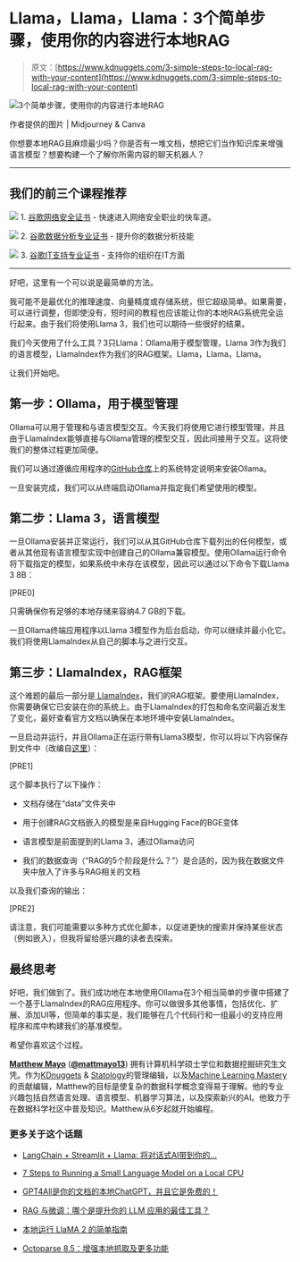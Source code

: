 # Llama，Llama，Llama：3个简单步骤，使用你的内容进行本地RAG

> 原文：[https://www.kdnuggets.com/3-simple-steps-to-local-rag-with-your-content](https://www.kdnuggets.com/3-simple-steps-to-local-rag-with-your-content)

![3个简单步骤，使用你的内容进行本地RAG](../Images/c90e6a1c2995d52c9c4f9fc3fc7dc6dd.png)

作者提供的图片 | Midjourney & Canva

你想要本地RAG且麻烦最少吗？你是否有一堆文档，想把它们当作知识库来增强语言模型？想要构建一个了解你所需内容的聊天机器人？

* * *

## 我们的前三个课程推荐

![](../Images/0244c01ba9267c002ef39d4907e0b8fb.png) 1\. [谷歌网络安全证书](https://www.kdnuggets.com/google-cybersecurity) - 快速进入网络安全职业的快车道。

![](../Images/e225c49c3c91745821c8c0368bf04711.png) 2\. [谷歌数据分析专业证书](https://www.kdnuggets.com/google-data-analytics) - 提升你的数据分析技能

![](../Images/0244c01ba9267c002ef39d4907e0b8fb.png) 3\. [谷歌IT支持专业证书](https://www.kdnuggets.com/google-itsupport) - 支持你的组织在IT方面

* * *

好吧，这里有一个可以说是最简单的方法。

我可能不是最优化的推理速度、向量精度或存储系统，但它超级简单。如果需要，可以进行调整，但即使没有，短时间的教程也应该能让你的本地RAG系统完全运行起来。由于我们将使用Llama 3，我们也可以期待一些很好的结果。

我们今天使用了什么工具？3只Llama：Ollama用于模型管理，Llama 3作为我们的语言模型，LlamaIndex作为我们的RAG框架。Llama，Llama，Llama。

让我们开始吧。

## 第一步：Ollama，用于模型管理

Ollama可以用于管理和与语言模型交互。今天我们将使用它进行模型管理，并且由于LlamaIndex能够直接与Ollama管理的模型交互，因此间接用于交互。这将使我们的整体过程更加简便。

我们可以通过遵循应用程序的[GitHub仓库](https://github.com/ollama/ollama)上的系统特定说明来安装Ollama。

一旦安装完成，我们可以从终端启动Ollama并指定我们希望使用的模型。

## 第二步：Llama 3，语言模型

一旦Ollama安装并正常运行，我们可以从其GitHub仓库下载列出的任何模型，或者从其他现有语言模型实现中创建自己的Ollama兼容模型。使用Ollama运行命令将下载指定的模型，如果系统中未存在该模型，因此可以通过以下命令下载Llama 3 8B：

[PRE0]

只需确保你有足够的本地存储来容纳4.7 GB的下载。

一旦Ollama终端应用程序以Llama 3模型作为后台启动，你可以继续并最小化它。我们将使用LlamaIndex从自己的脚本与之进行交互。

## 第三步：LlamaIndex，RAG框架

这个难题的最后一部分是[ LlamaIndex](https://www.llamaindex.ai/)，我们的RAG框架。要使用LlamaIndex，你需要确保它已安装在你的系统上。由于LlamaIndex的打包和命名空间最近发生了变化，最好查看官方文档以确保在本地环境中安装LlamaIndex。

一旦启动并运行，并且Ollama正在运行带有Llama3模型，你可以将以下内容保存到文件中（改编自[这里](https://docs.llamaindex.ai/en/stable/getting_started/starter_example_local/)）：

[PRE1]

这个脚本执行了以下操作：

+   文档存储在“data”文件夹中

+   用于创建RAG文档嵌入的模型是来自Hugging Face的BGE变体

+   语言模型是前面提到的Llama 3，通过Ollama访问

+   我们的数据查询（“RAG的5个阶段是什么？”）是合适的，因为我在数据文件夹中放入了许多与RAG相关的文档

以及我们查询的输出：

[PRE2]

请注意，我们可能需要以多种方式优化脚本，以促进更快的搜索并保持某些状态（例如嵌入），但我将留给感兴趣的读者去探索。

## 最终思考

好吧，我们做到了。我们成功地在本地使用Ollama在3个相当简单的步骤中搭建了一个基于LlamaIndex的RAG应用程序。你可以做很多其他事情，包括优化、扩展、添加UI等，但简单的事实是，我们能够在几个代码行和一组最小的支持应用程序和库中构建我们的基准模型。

希望你喜欢这个过程。

[](https://www.linkedin.com/in/mattmayo13/)****[Matthew Mayo](https://www.kdnuggets.com/wp-content/uploads/./profile-pic.jpg)**** ([**@mattmayo13**](https://twitter.com/mattmayo13)) 拥有计算机科学硕士学位和数据挖掘研究生文凭。作为[KDnuggets](https://www.kdnuggets.com/) & [Statology](https://www.statology.org/)的管理编辑，以及[Machine Learning Mastery](https://machinelearningmastery.com/)的贡献编辑，Matthew的目标是使复杂的数据科学概念变得易于理解。他的专业兴趣包括自然语言处理、语言模型、机器学习算法，以及探索新兴的AI。他致力于在数据科学社区中普及知识。Matthew从6岁起就开始编程。

### 更多关于这个话题

+   [LangChain + Streamlit + Llama: 将对话式AI带到你的…](https://www.kdnuggets.com/2023/08/langchain-streamlit-llama-bringing-conversational-ai-local-machine.html)

+   [7 Steps to Running a Small Language Model on a Local CPU](https://www.kdnuggets.com/7-steps-to-running-a-small-language-model-on-a-local-cpu)

+   [GPT4All是你的文档的本地ChatGPT，并且它是免费的！](https://www.kdnuggets.com/2023/06/gpt4all-local-chatgpt-documents-free.html)

+   [RAG 与微调：哪个是提升你的 LLM 应用的最佳工具？](https://www.kdnuggets.com/rag-vs-finetuning-which-is-the-best-tool-to-boost-your-llm-application)

+   [本地运行 LlaMA 2 的简单指南](https://www.kdnuggets.com/a-simple-guide-to-running-llama-2-locally)

+   [Octoparse 8.5：增强本地抓取及更多功能](https://www.kdnuggets.com/2022/02/octoparse-85-empowering-local-scraping.html)
